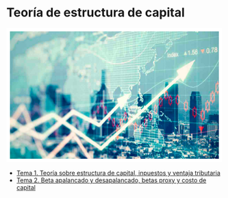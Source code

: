 # Teoría de estructura de capital

![](attachments/Pasted%20image%2020230608164434.png)

- [Tema 1. Teoría sobre estructura de capital, inpuestos y ventaja tributaria](Tema%201.%20Teoría%20sobre%20estructura%20de%20capital%2C%20impuestos%20y%20ventaja%20tributaria.md)
- [Tema 2. Beta apalancado y desapalancado, betas proxy y costo de capital](Tema%202.%20Beta%20apalancado%20y%20desapalancado%2C%20betas%20proxy%20y%20costo%20de%20capital.md)


